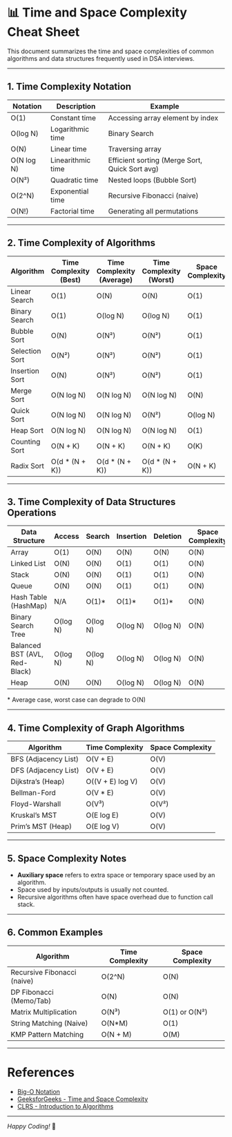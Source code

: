 # 📊 Time and Space Complexity Cheat Sheet

This document summarizes the time and space complexities of common algorithms and data structures frequently used in DSA interviews.

---

## 1. Time Complexity Notation

| Notation | Description                       | Example           |
|----------|---------------------------------|-------------------|
| O(1)     | Constant time                   | Accessing array element by index |
| O(log N) | Logarithmic time                | Binary Search     |
| O(N)     | Linear time                    | Traversing array  |
| O(N log N) | Linearithmic time             | Efficient sorting (Merge Sort, Quick Sort avg) |
| O(N²)    | Quadratic time                 | Nested loops (Bubble Sort) |
| O(2^N)   | Exponential time               | Recursive Fibonacci (naive) |
| O(N!)    | Factorial time                 | Generating all permutations |

---

## 2. Time Complexity of Algorithms

| Algorithm                | Time Complexity (Best) | Time Complexity (Average) | Time Complexity (Worst) | Space Complexity |
|--------------------------|-----------------------|---------------------------|------------------------|------------------|
| Linear Search            | O(1)                  | O(N)                      | O(N)                   | O(1)             |
| Binary Search            | O(1)                  | O(log N)                  | O(log N)               | O(1)             |
| Bubble Sort              | O(N)                  | O(N²)                     | O(N²)                  | O(1)             |
| Selection Sort           | O(N²)                 | O(N²)                     | O(N²)                  | O(1)             |
| Insertion Sort           | O(N)                  | O(N²)                     | O(N²)                  | O(1)             |
| Merge Sort               | O(N log N)            | O(N log N)                | O(N log N)             | O(N)             |
| Quick Sort               | O(N log N)            | O(N log N)                | O(N²)                  | O(log N)         |
| Heap Sort                | O(N log N)            | O(N log N)                | O(N log N)             | O(1)             |
| Counting Sort            | O(N + K)              | O(N + K)                  | O(N + K)               | O(K)             |
| Radix Sort               | O(d * (N + K))        | O(d * (N + K))            | O(d * (N + K))         | O(N + K)         |

---

## 3. Time Complexity of Data Structures Operations

| Data Structure     | Access | Search | Insertion | Deletion | Space Complexity |
|--------------------|--------|--------|-----------|----------|------------------|
| Array              | O(1)   | O(N)   | O(N)      | O(N)     | O(N)             |
| Linked List        | O(N)   | O(N)   | O(1)      | O(1)     | O(N)             |
| Stack              | O(N)   | O(N)   | O(1)      | O(1)     | O(N)             |
| Queue              | O(N)   | O(N)   | O(1)      | O(1)     | O(N)             |
| Hash Table (HashMap)| N/A   | O(1)*  | O(1)*     | O(1)*    | O(N)             |
| Binary Search Tree | O(log N)| O(log N)| O(log N) | O(log N) | O(N)             |
| Balanced BST (AVL, Red-Black)| O(log N)| O(log N)| O(log N)| O(log N)| O(N)          |
| Heap               | O(N)   | O(N)   | O(log N)  | O(log N) | O(N)             |

\* Average case, worst case can degrade to O(N)

---

## 4. Time Complexity of Graph Algorithms

| Algorithm           | Time Complexity                         | Space Complexity   |
|---------------------|---------------------------------------|-------------------|
| BFS (Adjacency List)| O(V + E)                              | O(V)              |
| DFS (Adjacency List)| O(V + E)                              | O(V)              |
| Dijkstra’s (Heap)   | O((V + E) log V)                      | O(V)              |
| Bellman-Ford        | O(V * E)                             | O(V)              |
| Floyd-Warshall      | O(V³)                                | O(V²)             |
| Kruskal’s MST       | O(E log E)                          | O(V)              |
| Prim’s MST (Heap)   | O(E log V)                          | O(V)              |

---

## 5. Space Complexity Notes

- **Auxiliary space** refers to extra space or temporary space used by an algorithm.
- Space used by inputs/outputs is usually not counted.
- Recursive algorithms often have space overhead due to function call stack.

---

## 6. Common Examples

| Algorithm                  | Time Complexity | Space Complexity |
|----------------------------|-----------------|------------------|
| Recursive Fibonacci (naive) | O(2^N)          | O(N)             |
| DP Fibonacci (Memo/Tab)     | O(N)            | O(N)             |
| Matrix Multiplication       | O(N³)           | O(1) or O(N²)    |
| String Matching (Naive)     | O(N*M)          | O(1)             |
| KMP Pattern Matching        | O(N + M)        | O(M)             |

---

# References

- [Big-O Notation](https://rob-bell.net/2009/06/a-beginners-guide-to-big-o-notation/)
- [GeeksforGeeks - Time and Space Complexity](https://www.geeksforgeeks.org/analysis-of-algorithms-set-1-asymptotic-analysis/)
- [CLRS - Introduction to Algorithms](https://mitpress.mit.edu/books/introduction-algorithms-third-edition)

---

*Happy Coding!* 🚀
